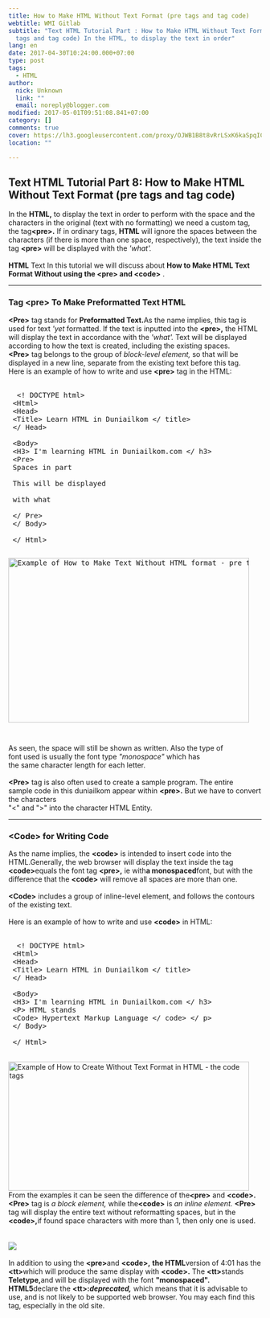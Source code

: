 ```yaml
---
title: How to Make HTML Without Text Format (pre tags and tag code)
webtitle: WMI Gitlab
subtitle: "Text HTML Tutorial Part : How to Make HTML Without Text Format (pre
  tags and tag code) In the HTML, to display the text in order"
lang: en
date: 2017-04-30T10:24:00.000+07:00
type: post
tags:
  - HTML
author:
  nick: Unknown
  link: ""
  email: noreply@blogger.com
modified: 2017-05-01T09:51:08.841+07:00
category: []
comments: true
cover: https://lh3.googleusercontent.com/proxy/OJWB1B8t8vRrLSxK6kaSpqIC5_Qs2dO1XoRwPDzu3_Bd221wjlh0rpTomRwyZlUtrmkMw2DLJ-KKN78v5L4XQLFbshEZtu5ZqlrbHwJReRgklNkx4swVr0ffz200BtqCdIMeW9PIrLoU_PNgyISDAcz45W-Fv0rtpgL6K4AjP_Pqx4MKDg
location: ""

---
```


<div dir="ltr" style="text-align: left;" trbidi="on"><h2>    Text HTML Tutorial Part 8: How to Make HTML Without Text Format (pre tags     and tag code) </h2><div><div>In the <strong>HTML,</strong> to display the text in order to             perform with the space and the characters in the original (text with no formatting) we need a custom tag, the tag<strong>&lt;pre&gt;.</strong> If in ordinary tags,            <strong>HTML</strong> will ignore the spaces between the characters             (if there is more than one space, respectively), the text inside the tag <strong>&lt;pre&gt;</strong> will be displayed with the            <em>'what'.</em>        <br><em><br></em></div><div><strong>HTML</strong>            Text In this tutorial we will discuss about             <b>                How to Make HTML Text Format Without using the &lt;pre&gt; and                 &lt;code&gt;</b>                         .         </div><a name="more"></a><hr><h3>        Tag &lt;pre&gt; To Make Preformatted Text HTML     </h3><div><strong>&lt;Pre&gt;</strong>            tag stands for <strong>Preformatted Text.</strong>As the name             implies, this tag is used for text <em>'yet</em> formatted. If the             text is inputted into the <strong>&lt;pre&gt;,</strong> the HTML             will display the text in accordance with the <em>'what'.</em> Text             will be displayed according to how the text is created, including             the existing spaces.         </div><div><strong>&lt;Pre&gt;</strong>            tag belongs to the group of <em>block-level element,</em> so that             will be displayed in a new line, separate from the existing text             before this tag.         </div><div>Here is an example of how to write and use            <strong>&lt;pre&gt;</strong> tag in the HTML:         <br><br></div><pre>  &lt;! DOCTYPE html&gt;<br> &lt;Html&gt;<br> &lt;Head&gt;<br> &lt;Title&gt; Learn HTML in Duniailkom &lt;/ title&gt;<br> &lt;/ Head&gt;<br><br> &lt;Body&gt;<br> &lt;H3&gt; I'm learning HTML in Duniailkom.com &lt;/ h3&gt;<br> &lt;Pre&gt;<br> Spaces in part <br><br> This will be displayed<br> <br> with what<br> <br> &lt;/ Pre&gt;<br> &lt;/ Body&gt;<br><br> &lt;/ Html&gt; </pre><pre></pre><pre><a href="http://www.duniailkom.com/wp-content/uploads/2014/06/Contoh-Cara-Membuat-Text-Tanpa-Format-dalam-HTML-tag-pre.png" rel="noopener noreferer nofollow"><img alt="Example of How to Make Text Without HTML format - pre tag" height="328" src="https://lh3.googleusercontent.com/proxy/OJWB1B8t8vRrLSxK6kaSpqIC5_Qs2dO1XoRwPDzu3_Bd221wjlh0rpTomRwyZlUtrmkMw2DLJ-KKN78v5L4XQLFbshEZtu5ZqlrbHwJReRgklNkx4swVr0ffz200BtqCdIMeW9PIrLoU_PNgyISDAcz45W-Fv0rtpgL6K4AjP_Pqx4MKDg" width="479"></a></pre><pre></pre><pre></pre><div style="text-align: left;">As seen, the space will still be shown as written. Also the type of<br>font used is usually the font type <em>"monospace"</em> which has<br>the same character length for each letter.</div><div style="text-align: left;"><br><strong>&lt;Pre&gt;</strong>            tag is also often used to create a sample program. The entire<br>sample code in this duniailkom appear within            <strong>&lt;pre&gt;.</strong> But we have to convert the characters<br>"&lt;" and "&gt;" into the character HTML Entity.&nbsp;</div><div style="text-align: left;"></div><hr style="text-align: left;"><h3 style="text-align: left;">        &lt;Code&gt; for Writing Code     </h3><div style="text-align: left;">As the name implies, the <strong>&lt;code&gt;</strong> is intended             to insert code into the HTML.Generally, the web browser will             display the text inside the tag <strong>&lt;code&gt;</strong>equals the font tag <strong>&lt;pre&gt;,</strong> ie with<strong>a monospaced</strong>font, but with the difference that the            <strong>&lt;code&gt;</strong> will remove all spaces are more than             one.         <br><br></div><div><strong>&lt;Code&gt;</strong>            includes a group of inline-level element, and follows the contours             of the existing text.         <br><br></div><div>Here is an example of how to write and use            <strong>&lt;code&gt;</strong> in HTML:         <br><br></div><pre>  &lt;! DOCTYPE html&gt;<br> &lt;Html&gt;<br> &lt;Head&gt;<br> &lt;Title&gt; Learn HTML in Duniailkom &lt;/ title&gt;<br> &lt;/ Head&gt;<br><br> &lt;Body&gt;<br> &lt;H3&gt; I'm learning HTML in Duniailkom.com &lt;/ h3&gt;<br> &lt;P&gt; HTML stands <br> &lt;Code&gt; Hypertext Markup Language &lt;/ code&gt; &lt;/ p&gt;<br> &lt;/ Body&gt;<br><br> &lt;/ Html&gt; </pre><div><br><a href="http://www.duniailkom.com/wp-content/uploads/2014/06/Contoh-Cara-Membuat-Text-Tanpa-Format-dalam-HTML-tag-code.png" rel="noopener noreferer nofollow">                <img alt="Example of How to Create Without Text Format in HTML - the code tags" height="257" src="https://lh5.googleusercontent.com/proxy/KDLpF3CapQeOJVLA2Y1Lmxo2Xls_R5Mzq9IpAZhij7vUqwhHzno_TDfBVOANBjKnJDB3-EPOG3uCGAqCajh2wYly7T_w9IYOLaJdLQDv6TheiGC4Pw-mnUOqybS1ML1XLDpuw_feM5OFQwD1MmdB2Oep9E1IHe4u7XYxI-9Y5_-NN-_G-J4" width="479">            </a>        <br>From the examples it can be seen the difference of the<strong>&lt;pre&gt;</strong> and <strong>&lt;code&gt;.</strong>            <strong>&lt;Pre&gt;</strong> tag is <em>a block element,</em> while the<strong>&lt;code&gt;</strong> is <em>an inline element.</em>            <strong>&lt;Pre&gt;</strong> tag will display the entire text without reformatting spaces, but in the            <strong>&lt;code&gt;,</strong>if found space characters with more             than 1, then only one is used.         </div><div id="stb-container-3094"><br><br><aside>            <img src="https://lh6.googleusercontent.com/proxy/nAp2xwIPrdc-WV-9WhKE9PCiQO7-KeMCJrz98o6teRywSCuS22zQXXpoY31RZIiV5T08gk3R1boEsFHtbYD1mWZNEncKklFmd5gqFw5NwVx3TO6XCjErdd_FR765_6aDpDPeocKmAA">        </aside>        <br><div id="stb-box-3094">In addition to using the <strong>&lt;pre&gt;</strong>and                <strong>&lt;code&gt;,</strong> <strong>the HTML</strong>version                 of 4:01 has the <strong>&lt;tt&gt;</strong>which will produce the same display with <strong>&lt;code&gt;.</strong> The                <strong>&lt;tt&gt;</strong>stands <strong>Teletype,</strong>and will be displayed with the font                <strong>"monospaced".</strong>            <br><div></div><div><strong>HTML5</strong>declare the                    <strong>&lt;tt&gt;:<em>deprecated,</em></strong> which                     means that it is advisable to use, and is not likely to be                     supported web browser. You may each find this tag,                     especially in the old site.                 </div></div></div><div><div></div></div></div></div><!-- Blogger automated replacement: "https://images-blogger-opensocial.googleusercontent.com/gadgets/proxy?url=http%3A%2F%2Fwww.duniailkom.com%2Fwp-content%2Fuploads%2F2014%2F06%2FContoh-Cara-Membuat-Text-Tanpa-Format-dalam-HTML-tag-code.png&amp;container=blogger&amp;gadget=a&amp;rewriteMime=image%2F*" with "https://lh5.googleusercontent.com/proxy/KDLpF3CapQeOJVLA2Y1Lmxo2Xls_R5Mzq9IpAZhij7vUqwhHzno_TDfBVOANBjKnJDB3-EPOG3uCGAqCajh2wYly7T_w9IYOLaJdLQDv6TheiGC4Pw-mnUOqybS1ML1XLDpuw_feM5OFQwD1MmdB2Oep9E1IHe4u7XYxI-9Y5_-NN-_G-J4" --><!-- Blogger automated replacement: "https://images-blogger-opensocial.googleusercontent.com/gadgets/proxy?url=http%3A%2F%2Fwww.duniailkom.com%2Fwp-content%2Fuploads%2F2014%2F06%2FContoh-Cara-Membuat-Text-Tanpa-Format-dalam-HTML-tag-pre.png&amp;container=blogger&amp;gadget=a&amp;rewriteMime=image%2F*" with "https://lh3.googleusercontent.com/proxy/OJWB1B8t8vRrLSxK6kaSpqIC5_Qs2dO1XoRwPDzu3_Bd221wjlh0rpTomRwyZlUtrmkMw2DLJ-KKN78v5L4XQLFbshEZtu5ZqlrbHwJReRgklNkx4swVr0ffz200BtqCdIMeW9PIrLoU_PNgyISDAcz45W-Fv0rtpgL6K4AjP_Pqx4MKDg" --><!-- Blogger automated replacement: "https://images-blogger-opensocial.googleusercontent.com/gadgets/proxy?url=http%3A%2F%2Fwww.duniailkom.com%2Fwp-content%2Fplugins%2Fwp-special-textboxes%2Fimages%2Finfo-b.png&amp;container=blogger&amp;gadget=a&amp;rewriteMime=image%2F*" with "https://lh6.googleusercontent.com/proxy/nAp2xwIPrdc-WV-9WhKE9PCiQO7-KeMCJrz98o6teRywSCuS22zQXXpoY31RZIiV5T08gk3R1boEsFHtbYD1mWZNEncKklFmd5gqFw5NwVx3TO6XCjErdd_FR765_6aDpDPeocKmAA" -->